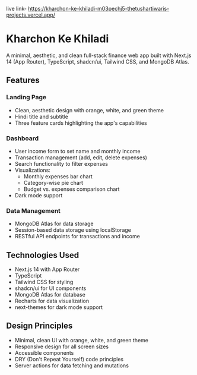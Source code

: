 live link- https://kharchon-ke-khiladi-m03pechj5-thetushartiwaris-projects.vercel.app/

# Kharchon Ke Khiladi

A minimal, aesthetic, and clean full-stack finance web app built with Next.js 14 (App Router), TypeScript, shadcn/ui, Tailwind CSS, and MongoDB Atlas.

## Features

### Landing Page
- Clean, aesthetic design with orange, white, and green theme
- Hindi title and subtitle
- Three feature cards highlighting the app's capabilities

### Dashboard
- User income form to set name and monthly income
- Transaction management (add, edit, delete expenses)
- Search functionality to filter expenses
- Visualizations:
  - Monthly expenses bar chart
  - Category-wise pie chart
  - Budget vs. expenses comparison chart
- Dark mode support

### Data Management
- MongoDB Atlas for data storage
- Session-based data storage using localStorage
- RESTful API endpoints for transactions and income

## Technologies Used

- Next.js 14 with App Router
- TypeScript
- Tailwind CSS for styling
- shadcn/ui for UI components
- MongoDB Atlas for database
- Recharts for data visualization
- next-themes for dark mode support

## Design Principles

- Minimal, clean UI with orange, white, and green theme
- Responsive design for all screen sizes
- Accessible components
- DRY (Don't Repeat Yourself) code principles
- Server actions for data fetching and mutations
